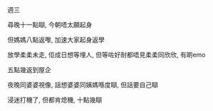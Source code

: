 週三

尋晚十一點瞓, 今朝唔太願起身

但媽媽八點返嚟, 加速大家起身返學

放學柔柔未走, 佢成日想等埋人, 但等咗好耐都唔見柔柔同欣欣, 有啲emo

五點幾返到屋企

夜晚同婆婆視像, 話想婆婆同姨媽喺度瞓, 但話要自己瞓

浸迷打機了, 但都肯熄機, 十點幾瞓
